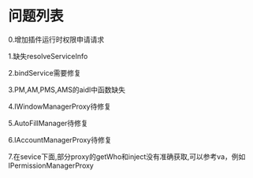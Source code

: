 # 问题列表

0.增加插件运行时权限申请请求

1.缺失resolveServiceInfo

2.bindService需要修复

3.PM,AM,PMS,AMS的aidl中函数缺失

4.IWindowManagerProxy待修复

5.AutoFillManager待修复

6.IAccountManagerProxy待修复

7.在sevice下面,部分proxy的getWho和inject没有准确获取,可以参考va，例如IPermissionManagerProxy
